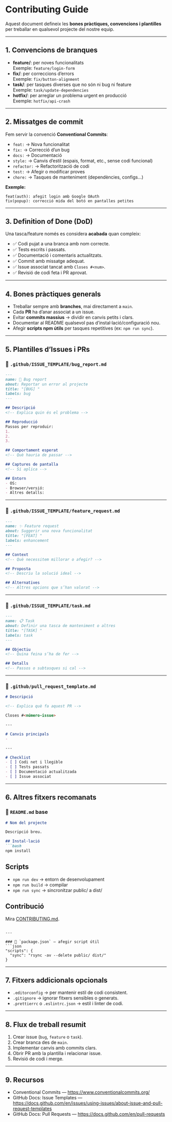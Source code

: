 # Contributing Guide

Aquest document defineix les **bones pràctiques, convencions i plantilles** per treballar en qualsevol projecte del nostre equip.

---

## 1. Convencions de branques

- **feature/**: per noves funcionalitats  
  Exemple: `feature/login-form`
- **fix/**: per correccions d’errors  
  Exemple: `fix/button-alignment`
- **task/**: per tasques diverses que no són ni bug ni feature  
  Exemple: `task/update-dependencies`
- **hotfix/**: per arreglar un problema urgent en producció  
  Exemple: `hotfix/api-crash`

---

## 2. Missatges de commit

Fem servir la convenció **Conventional Commits**:

- `feat:` → Nova funcionalitat  
- `fix:` → Correcció d’un bug  
- `docs:` → Documentació  
- `style:` → Canvis d’estil (espais, format, etc., sense codi funcional)  
- `refactor:` → Refactorització de codi  
- `test:` → Afegir o modificar proves  
- `chore:` → Tasques de manteniment (dependències, configs…)

**Exemple:**
```
feat(auth): afegit login amb Google OAuth
fix(popup): correcció mida del botó en pantalles petites
```

---

## 3. Definition of Done (DoD)

Una tasca/feature només es considera **acabada** quan compleix:

- ✅ Codi pujat a una branca amb nom correcte.  
- ✅ Tests escrits i passats.  
- ✅ Documentació i comentaris actualitzats.  
- ✅ Commit amb missatge adequat.  
- ✅ Issue associat tancat amb `Closes #<num>`.  
- ✅ Revisió de codi feta i PR aprovat.

---

## 4. Bones pràctiques generals

- Treballar sempre amb **branches**, mai directament a `main`.  
- Cada **PR** ha d’anar associat a un issue.  
- Evitar **commits massius** → dividir en canvis petits i clars.  
- Documentar al README qualsevol pas d’instal·lació/configuració nou.  
- Afegir **scripts npm útils** per tasques repetitives (ex: `npm run sync`).  

---

## 5. Plantilles d’Issues i PRs

### 📄 `.github/ISSUE_TEMPLATE/bug_report.md`
```markdown
---
name: 🐛 Bug report
about: Reportar un error al projecte
title: "[BUG] "
labels: bug
---

## Descripció
<!-- Explica quin és el problema -->

## Reproducció
Passos per reproduir:
1. 
2. 
3. 

## Comportament esperat
<!-- Què hauria de passar -->

## Captures de pantalla
<!-- Si aplica -->

## Entorn
- OS: 
- Browser/versió: 
- Altres detalls:
```

---

### 📄 `.github/ISSUE_TEMPLATE/feature_request.md`
```markdown
---
name: ✨ Feature request
about: Suggerir una nova funcionalitat
title: "[FEAT] "
labels: enhancement
---

## Context
<!-- Què necessitem millorar o afegir? -->

## Proposta
<!-- Descriu la solució ideal -->

## Alternatives
<!-- Altres opcions que s’han valorat -->
```

---

### 📄 `.github/ISSUE_TEMPLATE/task.md`
```markdown
---
name: 📋 Task
about: Definir una tasca de manteniment o altres
title: "[TASK] "
labels: task
---

## Objectiu
<!-- Quina feina s’ha de fer -->

## Detalls
<!-- Passos o subtasques si cal -->
```

---

### 📄 `.github/pull_request_template.md`
```markdown
# Descripció

<!-- Explica què fa aquest PR -->

Closes #<número-issue>

---

# Canvis principals
- 

---

# Checklist
- [ ] Codi net i llegible
- [ ] Tests passats
- [ ] Documentació actualitzada
- [ ] Issue associat
```

---

## 6. Altres fitxers recomanats

### 📄 `README.md` base
```markdown
# Nom del projecte

Descripció breu.

## Instal·lació
```bash
npm install
```

## Scripts
- `npm run dev` → entorn de desenvolupament  
- `npm run build` → compilar  
- `npm run sync` → sincronitzar public/ a dist/

## Contribució
Mira [CONTRIBUTING.md](./CONTRIBUTING.md).
```

---

### 📄 `package.json` – afegir script útil
```json
"scripts": {
  "sync": "rsync -av --delete public/ dist/"
}
```

---

## 7. Fitxers addicionals opcionals

- `.editorconfig` → per mantenir estil de codi consistent.  
- `.gitignore` → ignorar fitxers sensibles o generats.  
- `.prettierrc` o `.eslintrc.json` → estil i linter de codi.  

---

## 8. Flux de treball resumit

1. Crear issue (`bug`, `feature` o `task`).  
2. Crear branca des de `main`.  
3. Implementar canvis amb commits clars.  
4. Obrir PR amb la plantilla i relacionar issue.  
5. Revisió de codi i merge.  

---

## 9. Recursos

- Conventional Commits — https://www.conventionalcommits.org/
- GitHub Docs: Issue Templates — https://docs.github.com/en/issues/using-issues/about-issue-and-pull-request-templates
- GitHub Docs: Pull Requests — https://docs.github.com/en/pull-requests
